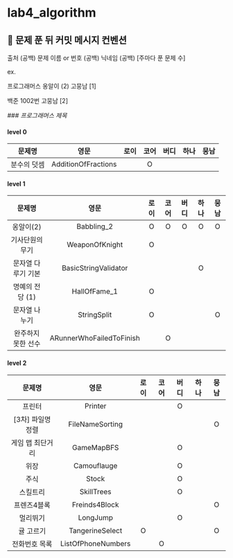 # lab4_algorithm

## 👊 문제 푼 뒤 커밋 메시지 컨벤션

출처 (공백) 문제 이름 or 번호 (공백) 닉네임 (공백) [주마다 푼 문제 수]

ex.

프로그래머스 옹알이 (2) 고뭉남 [1]

백준 1002번 고뭉남 [2]

_### 프로그래머스 제목_

#### level 0

|  문제명   |         영문          | 로이 | 코어 | 버디 | 하나 | 뭉남 | 
|:------:|:-------------------:|:--:|:--:|:--:|:--:|:--:|
| 분수의 덧셈 | AdditionOfFractions |    | O  |    |    |    |

#### level 1

|    문제명     |            영문            | 로이 | 코어 | 버디 | 하나 | 뭉남 | 
|:----------:|:------------------------:|:--:|:--:|:--:|:--:|:--:|
|   옹알이(2)   |        Babbling_2        | O  | O  | O  | O  | O  |
|  기사단원의 무기  |      WeaponOfKnight      | O  |    |    |    |    |
| 문자열 다루기 기본 |   BasicStringValidator   |    |    |    | O  |    |
| 명예의 전당 (1) |       HallOfFame_1       | O  |    |    |    |    |
|  문자열 나누기   |       StringSplit        | O  |    |    |    | O  |
| 완주하지 못한 선수 | ARunnerWhoFailedToFinish |    | O  |    |    |    |

#### level 2

|     문제명     |         영문         | 로이 | 코어 | 버디 | 하나 | 뭉남 | 
|:-----------:|:------------------:|:--:|:--:|:--:|:--:|:--:|
|     프린터     |      Printer       |    |    | O  |    |    |
| [3차] 파일명 정렬 |  FileNameSorting   |    |    |    |    | O  |
|  게임 맵 최단거리  |     GameMapBFS     |    |    | O  |    |    |
|     위장      |    Camouflauge     |    |    | O  |    |    |
|     주식      |       Stock        |    |    | O  |    |    |
|    스킬트리     |     SkillTrees     |    |    | O  |    |    |
|   프렌즈4블록    |   Freinds4Block    |    |    |    |    | O  |
|    멀리뛰기     |      LongJump      |    |    | O  |    |    |
|    귤 고르기    |  TangerineSelect   | O  |    |    |    | O  |
|   전화번호 목록   | ListOfPhoneNumbers |    | O  |    |    |    |

  
